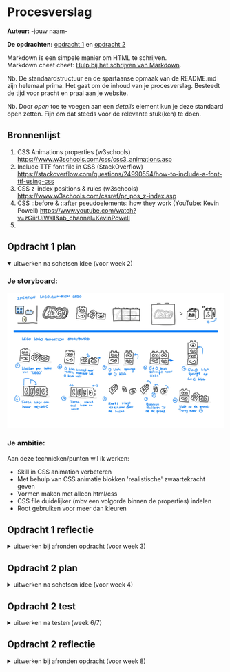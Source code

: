 # Procesverslag
**Auteur:** -jouw naam-

**De opdrachten:** [opdracht 1](opdracht1/index.html) en [opdracht 2](opdracht2/index.html)


Markdown is een simpele manier om HTML te schrijven.  
Markdown cheat cheet: [Hulp bij het schrijven van Markdown](https://github.com/adam-p/markdown-here/wiki/Markdown-Cheatsheet).

Nb. De standaardstructuur en de spartaanse opmaak van de README.md zijn helemaal prima. Het gaat om de inhoud van je procesverslag. Besteedt de tijd voor pracht en praal aan je website.

Nb. Door *open* toe te voegen aan een *details* element kun je deze standaard open zetten. Fijn om dat steeds voor de relevante stuk(ken) te doen.



## Bronnenlijst
  1. CSS Animations properties (w3schools) https://www.w3schools.com/css/css3_animations.asp
  2. Include TTF font file in CSS (StackOverflow) https://stackoverflow.com/questions/24990554/how-to-include-a-font-ttf-using-css
  3. CSS z-index positions & rules (w3schools) https://www.w3schools.com/cssref/pr_pos_z-index.asp
  4. CSS ::before & ::after pseudoelements: how they work (YouTube: Kevin Powell) https://www.youtube.com/watch?v=zGiirUiWslI&ab_channel=KevinPowell
  5. 



## Opdracht 1 plan

<details open>
  <summary>uitwerken na schetsen idee (voor week 2)</summary>


  ### Je storyboard:
  <img src="readme-images/Storyboard-ffd.jpg" width="600px" alt="storyboard voor opdracht 1">


  ### Je ambitie: 
  Aan deze technieken/punten wil ik werken:
  - Skill in CSS animation verbeteren
  - Met behulp van CSS animatie blokken 'realistische' zwaartekracht geven
  - Vormen maken met alleen html/css
  - CSS file duidelijker (mbv een volgorde binnen de properties) indelen
  - Root gebruiken voor meer dan kleuren
 
</details>



## Opdracht 1 reflectie

<details>
  <summary>uitwerken bij afronden opdracht (voor week 3)</summary>


  ### Je uitkomst - karakteristiek screenshot(s):
  <img src="readme-images/dummy-plaatje.svg" width="375px" alt="uitomst opdracht 1">


  ### Dit ging goed/Heb ik geleerd: 
  Korte omschrijving met plaatje(s)

  <img src="readme-images/dummy-plaatje.svg" width="375px" alt="top">


  ### Dit was lastig/Is niet gelukt:
  Korte omschrijving met plaatje(s)

  <img src="readme-images/dummy-plaatje.svg" width="375px" alt="bummer">
</details>



## Opdracht 2 plan

<details>
  <summary>uitwerken na schetsen idee (voor week 4)</summary>


  ### Je ontwerp:
  <img src="readme-images/dummy-plaatje.svg" width="375px" alt="ontwerp opdracht 2">


  ### Je ambitie: 
  Aan deze technieken/punten wil ik werken:
  - punt 1
  - punt 2
  - nog een punt
  - ...
</details>



## Opdracht 2 test

<details>
  <summary>uitwerken na testen (week 6/7)</summary>

  Neem minimaal 5 bevindingen op:



  ### Bevinding 1:
  Omschrijving van wat er nog niet orde was (tekst en afbeeding(en)).

  #### oplossing:
  Beschrijving hoe je het hebt hebt opgelost of als het niet gelukt is hoe je het zou oplossen (tekst en afbeeding(en)).



  ### Bevinding 2:
  Omschrijving van wat er nog niet orde was (tekst en afbeeding(en)).

  #### oplossing:
  Beschrijving hoe je het hebt hebt opgelost of als het niet gelukt is hoe je het zou oplossen (tekst en afbeeding(en)).



  ### Bevinding 3:
  ...
</details>



## Opdracht 2 reflectie

<details>
  <summary>uitwerken bij afronden opdracht (voor week 8)</summary>

  ### Je uitkomst - karakteristiek screenshot(s):
  <img src="readme-images/dummy-plaatje.svg" width="375px" alt="uitkomst opdracht 2">


  ### Dit ging goed/Heb ik geleerd: 
  Korte omschrijving met plaatje(s)

  <img src="readme-images/dummy-plaatje.svg" width="375px" alt="top">


  ### Dit was lastig/Is niet gelukt:
  Korte omschrijving met plaatje(s)

  <img src="readme-images/dummy-plaatje.svg" width="375px" alt="bummer">
</details>
